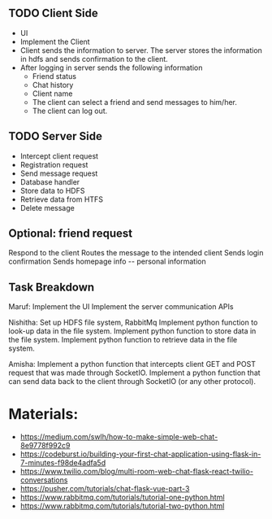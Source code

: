 ## TODO Client Side
  * UI
  * Implement the Client 
  * Client sends the information to server. The server stores the information in hdfs and sends confirmation to the client.
  * After logging in server sends the following information
    * Friend status
    * Chat history
    * Client name
    * The client can select a friend and send messages to him/her.
    * The client can log out.

## TODO Server Side
  * Intercept client request
  * Registration request
  * Send message request
  * Database handler
  * Store data to HDFS
  * Retrieve data from HTFS
  * Delete message
  
## Optional: friend request
Respond to the client
Routes the message to the intended client
Sends login confirmation
Sends homepage info -- personal information

## Task Breakdown
Maruf:
Implement the UI
Implement the server communication APIs

Nishitha:
Set up HDFS file system, RabbitMq
Implement python function to look-up data in the file system.
Implement python function to store data in the file system.
Implement python function to retrieve data in the file system.

Amisha:
Implement a python function that intercepts client GET and POST request that was made through SocketIO.
Implement a python function that can send data back to the client through SocketIO (or any other protocol). 


# Materials:
  * https://medium.com/swlh/how-to-make-simple-web-chat-8e9778f992c9
  * https://codeburst.io/building-your-first-chat-application-using-flask-in-7-minutes-f98de4adfa5d
  * https://www.twilio.com/blog/multi-room-web-chat-flask-react-twilio-conversations
  * https://pusher.com/tutorials/chat-flask-vue-part-3
  * https://www.rabbitmq.com/tutorials/tutorial-one-python.html
  * https://www.rabbitmq.com/tutorials/tutorial-two-python.html

